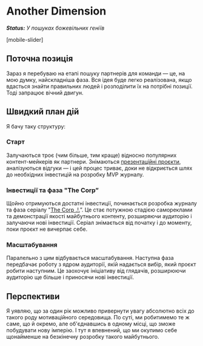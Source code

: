 # Another Dimension

***Status:** У пошуках божевільних геніїв*

[mobile-slider]

## Поточна позиція

Зараз я перебуваю на етапі пошуку партнерів для команди — це, на мою думку, найскладніша фаза. Вся ідея буде легко реалізована, якщо вдасться знайти правильних людей і розподілити їх на потрібні позиції. Тоді запрацює вічний двигун.

## Швидкий план дій

Я бачу таку структуру:

### Старт

Залучаються троє (чим більше, тим краще) відносно популярних контент-мейкерів як партнери. Знімаються [презентаційні проєкти](/self-presentation), аналізуються відгуки — і цей процес триває, доки не відкриється шлях до необхідних інвестицій на розробку MVP журналу.

### Інвестиції та фаза "The Corp”

Щойно отримуються достатні інвестиції, починається розробка журналу та фаза серіалу "[The Corp .!.](/the-corp)”. Це стає потужною стадією самореклами та демонстрації якості майбутнього контенту, розширяючи аудиторію і залучаючи нові інвестиції. Серіал знімається від початку і до моменту, поки проєкт не вичерпає себе.

### Масштабування

Паралельно з цим відбувається масштабування. Наступна фаза передбачає роботу з ядром аудиторії, якій надається вибір, який проєкт робити наступним. Це заохочує ініціативу від глядачів, розширюючи аудиторію ще більше і приносячи нові інвестиції.

## Перспективи

Я уявляю, що за один рік можливо привернути увагу абсолютно всіх до такого роду мотиваційного середовища. По суті, ми робитимемо те ж саме, що й окремо, але об'єднавшись в одному місці, що зможе побудувати нову імперію. І тут я впевнений, що ми окупимо себе щонайменше на безкінечну розробку такого майбутнього.